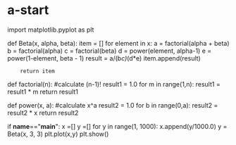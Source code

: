 # a-start
import matplotlib.pyplot as plt

def Beta(x, alpha, beta):
		item = []
		for element in x:
			a = factorial(alpha + beta)
			b = factorial(alpha)
			c = factorial(beta)
			d = power(element, alpha-1)
			e = power(1-element, beta - 1)
			result = a/(b*c)*(d*e)
			item.append(result)
		
		return item

def factorial(n):
	#calculate (n-1)!
	result1 = 1.0
	for m in range(1,n):
		result1 = result1 * m
	return result1

def power(x, a):
	#calculate x^a
	result2 = 1.0
	for b in range(0,a):
		result2 = result2 * x
	return result2

if __name__=="__main__":
	x =[]
	y =[]
	for y in range(1, 1000):
		x.append(y/1000.0)
	y = Beta(x, 3, 3)
	plt.plot(x,y)
	plt.show()
